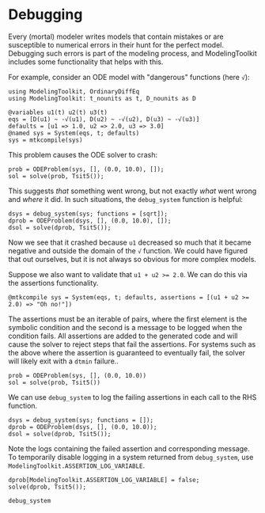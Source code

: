 # Debugging

Every (mortal) modeler writes models that contain mistakes or are susceptible to numerical errors in their hunt for the perfect model.
Debugging such errors is part of the modeling process, and ModelingToolkit includes some functionality that helps with this.

For example, consider an ODE model with "dangerous" functions (here `√`):

```@example debug
using ModelingToolkit, OrdinaryDiffEq
using ModelingToolkit: t_nounits as t, D_nounits as D

@variables u1(t) u2(t) u3(t)
eqs = [D(u1) ~ -√(u1), D(u2) ~ -√(u2), D(u3) ~ -√(u3)]
defaults = [u1 => 1.0, u2 => 2.0, u3 => 3.0]
@named sys = System(eqs, t; defaults)
sys = mtkcompile(sys)
```

This problem causes the ODE solver to crash:

```@repl debug
prob = ODEProblem(sys, [], (0.0, 10.0), []);
sol = solve(prob, Tsit5());
```

This suggests *that* something went wrong, but not exactly *what* went wrong and *where* it did.
In such situations, the `debug_system` function is helpful:

```@repl debug
dsys = debug_system(sys; functions = [sqrt]);
dprob = ODEProblem(dsys, [], (0.0, 10.0), []);
dsol = solve(dprob, Tsit5());
```

Now we see that it crashed because `u1` decreased so much that it became negative and outside the domain of the `√` function.
We could have figured that out ourselves, but it is not always so obvious for more complex models.

Suppose we also want to validate that `u1 + u2 >= 2.0`. We can do this via the assertions functionality.

```@example debug
@mtkcompile sys = System(eqs, t; defaults, assertions = [(u1 + u2 >= 2.0) => "Oh no!"])
```

The assertions must be an iterable of pairs, where the first element is the symbolic condition and
the second is a message to be logged when the condition fails. All assertions are added to the
generated code and will cause the solver to reject steps that fail the assertions. For systems such
as the above where the assertion is guaranteed to eventually fail, the solver will likely exit
with a `dtmin` failure..

```@example debug
prob = ODEProblem(sys, [], (0.0, 10.0))
sol = solve(prob, Tsit5())
```

We can use `debug_system` to log the failing assertions in each call to the RHS function.

```@repl debug
dsys = debug_system(sys; functions = []);
dprob = ODEProblem(dsys, [], (0.0, 10.0));
dsol = solve(dprob, Tsit5());
```

Note the logs containing the failed assertion and corresponding message. To temporarily disable
logging in a system returned from `debug_system`, use `ModelingToolkit.ASSERTION_LOG_VARIABLE`.

```@repl debug
dprob[ModelingToolkit.ASSERTION_LOG_VARIABLE] = false;
solve(dprob, Tsit5());
```

```@docs; canonical = false
debug_system
```
